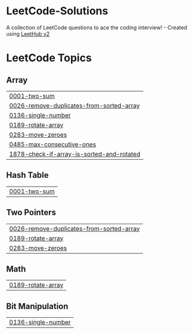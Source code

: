 # LeetCode-Solutions
A collection of LeetCode questions to ace the coding interview! - Created using [LeetHub v2](https://github.com/arunbhardwaj/LeetHub-2.0)

<!---LeetCode Topics Start-->
# LeetCode Topics
## Array
|  |
| ------- |
| [0001-two-sum](https://github.com/varchasv2005/LeetCode-Solutions/tree/master/0001-two-sum) |
| [0026-remove-duplicates-from-sorted-array](https://github.com/varchasv2005/LeetCode-Solutions/tree/master/0026-remove-duplicates-from-sorted-array) |
| [0136-single-number](https://github.com/varchasv2005/LeetCode-Solutions/tree/master/0136-single-number) |
| [0189-rotate-array](https://github.com/varchasv2005/LeetCode-Solutions/tree/master/0189-rotate-array) |
| [0283-move-zeroes](https://github.com/varchasv2005/LeetCode-Solutions/tree/master/0283-move-zeroes) |
| [0485-max-consecutive-ones](https://github.com/varchasv2005/LeetCode-Solutions/tree/master/0485-max-consecutive-ones) |
| [1878-check-if-array-is-sorted-and-rotated](https://github.com/varchasv2005/LeetCode-Solutions/tree/master/1878-check-if-array-is-sorted-and-rotated) |
## Hash Table
|  |
| ------- |
| [0001-two-sum](https://github.com/varchasv2005/LeetCode-Solutions/tree/master/0001-two-sum) |
## Two Pointers
|  |
| ------- |
| [0026-remove-duplicates-from-sorted-array](https://github.com/varchasv2005/LeetCode-Solutions/tree/master/0026-remove-duplicates-from-sorted-array) |
| [0189-rotate-array](https://github.com/varchasv2005/LeetCode-Solutions/tree/master/0189-rotate-array) |
| [0283-move-zeroes](https://github.com/varchasv2005/LeetCode-Solutions/tree/master/0283-move-zeroes) |
## Math
|  |
| ------- |
| [0189-rotate-array](https://github.com/varchasv2005/LeetCode-Solutions/tree/master/0189-rotate-array) |
## Bit Manipulation
|  |
| ------- |
| [0136-single-number](https://github.com/varchasv2005/LeetCode-Solutions/tree/master/0136-single-number) |
<!---LeetCode Topics End-->